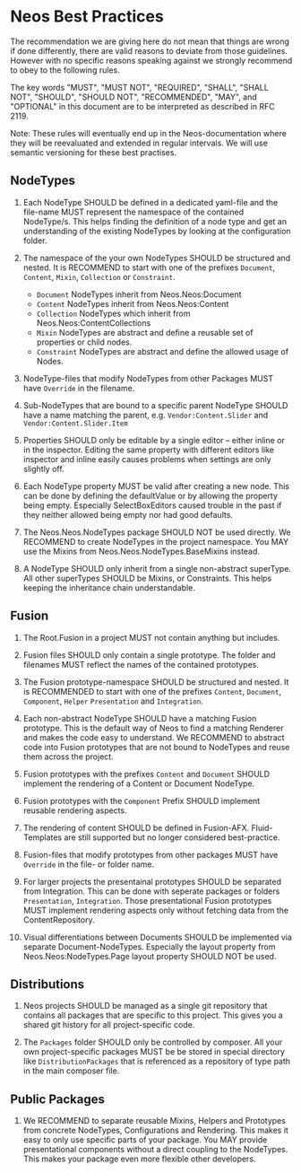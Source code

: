 # Neos Best Practices

The recommendation we are giving here do not mean that things are wrong if done differently, there are valid reasons to deviate from those guidelines. However with no specific reasons speaking against we strongly recommend to obey to the following rules.

The key words "MUST", "MUST NOT", "REQUIRED", "SHALL", "SHALL NOT", "SHOULD", "SHOULD NOT", "RECOMMENDED",  "MAY", and "OPTIONAL" in this document are to be interpreted as described in RFC 2119.

Note: These rules will eventually end up in the Neos-documentation where they will be reevaluated and extended in regular intervals. We will use semantic versioning for these best practises.

## NodeTypes

1. Each NodeType SHOULD be defined in a dedicated yaml-file and the file-name MUST represent the namespace of the contained NodeType/s. This helps finding the definition of a node type and get an understanding of the existing NodeTypes by looking at the configuration folder.

1. The namespace of the your own NodeTypes SHOULD be structured and nested. It is RECOMMEND to start with one of the prefixes `Document`, `Content`, `Mixin`, `Collection` or `Constraint`.
   * `Document` NodeTypes inherit from Neos.Neos:Document
   * `Content` NodeTypes inherit from Neos.Neos:Content
   * `Collection` NodeTypes which inherit from Neos.Neos:ContentCollections
   * `Mixin` NodeTypes are abstract and define a reusable set of properties or child nodes.
   * `Constraint` NodeTypes are abstract and define the allowed usage of Nodes.
 
1. NodeType-files that modify NodeTypes from other Packages MUST have `Override` in the filename.

1. Sub-NodeTypes that are bound to a specific parent NodeType SHOULD have a name matching the parent, e.g. `Vendor:Content.Slider` and `Vendor:Content.Slider.Item`

1. Properties SHOULD only be editable by a single editor – either inline or in the inspector. Editing the same property with different editors like inspector and inline easily causes problems when settings are only slightly off.

1. Each NodeType property MUST be valid after creating a new node. This can be done by defining the defaultValue or by allowing the property being empty. Especially SelectBoxEditors caused trouble in the past if they neither allowed being empty nor had good defaults.

1. The Neos.Neos.NodeTypes package SHOULD NOT be used directly. We RECOMMEND to create NodeTypes in the project namespace. You MAY use the Mixins from Neos.Neos.NodeTypes.BaseMixins instead.

1. A NodeType SHOULD only inherit from a single non-abstract superType. All other superTypes SHOULD be Mixins, or Constraints. This helps keeping the inheritance chain understandable.

## Fusion

1. The Root.Fusion in a project MUST not contain anything but includes.

1. Fusion files SHOULD only contain a single prototype. The folder and filenames MUST reflect the names of the contained prototypes.

1. The Fusion prototype-namespace SHOULD be structured and nested. It is RECOMMENDED to start with one of the prefixes `Content`, `Document`, `Component`,  `Helper` `Presentation` and `Integration`.

1. Each non-abstract NodeType SHOULD have a matching Fusion prototype. This is the default way of Neos to find a matching Renderer and makes the code easy to understand. We RECOMMEND to abstract code into Fusion prototypes that are not bound to NodeTypes and reuse them across the project.

1. Fusion prototypes with the prefixes `Content` and `Document` SHOULD implement the rendering of a Content or Document NodeType.

1. Fusion prototypes with the `Component` Prefix SHOULD implement reusable rendering aspects.

1. The rendering of content SHOULD be defined in Fusion-AFX. Fluid-Templates are still supported but no longer considered best-practice.

1. Fusion-files that modify prototypes from other packages MUST have `Override` in the file- or folder name.

1. For larger projects the presentainal prototypes SHOULD be separated from Integration. This can be done with seperate packages or folders `Presentation`, `Integration`. Those presentational Fusion prototypes MUST implement rendering aspects only without fetching data from the ContentRepository. 

1. Visual differentiations between Documents SHOULD be implemented via separate Document-NodeTypes. Especially the layout property from Neos.Neos:NodeTypes.Page layout property SHOULD NOT be used.

## Distributions

1. Neos projects SHOULD be managed as a single git repository that contains all packages that are specific to this project. This gives you a shared git history for all project-specific code.

1. The `Packages` folder SHOULD only be controlled by composer. All your own project-specific packages MUST be be stored in special directory like `DistributionPackages` that is referenced as a repository of type path in the main composer file.

## Public Packages

1. We RECOMMEND to separate reusable Mixins, Helpers and Prototypes from concrete NodeTypes, Configurations and Rendering. This makes it easy to only use specific parts of your package.
You MAY provide presentational components without a direct coupling to the NodeTypes. This makes your package even more flexible other developers.
